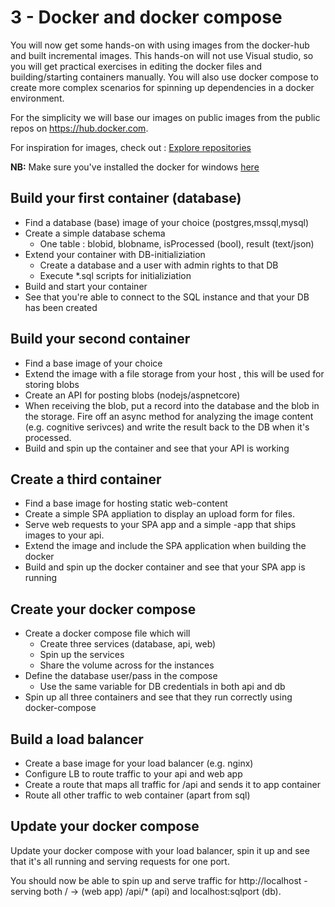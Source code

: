 # 3 - Docker and docker compose

You will now get some hands-on with using images from the docker-hub and built incremental images. This hands-on will not use Visual studio, so you will get practical exercises in editing the docker files and building/starting containers manually. You will also use docker compose to create more complex scenarios for spinning up dependencies in a docker environment.

For the simplicity we will base our images on public images from the public repos on <a href="https://hub.docker.com">https://hub.docker.com</a>.

For inspiration for images, check out : <a href="https://hub.docker.com/explore/">Explore repositories</a>

**NB:** Make sure you've installed the docker for windows <a href="https://docs.docker.com/docker-for-windows/install/#download-docker-for-windows">here</a>

## Build your first container (database)
 - Find a database (base) image of your choice (postgres,mssql,mysql)
 - Create a simple database schema 
     - One table : blobid, blobname, isProcessed (bool), result (text/json)
 - Extend your container with DB-initializiation
     - Create a database and a user with admin rights to that DB
     - Execute *.sql scripts for initializiation    
 - Build and start your container
 - See that you're able to connect to the SQL instance and that your DB has been created

## Build your second container
 - Find a base image of your choice
 - Extend the image with a file storage from your host , this will be used for storing blobs
 - Create an API for posting blobs (nodejs/aspnetcore)
 - When receiving the blob, put a record into the database and the blob in the storage. Fire off an async method for analyzing the image content (e.g. cognitive serivces) and write the result back to the DB when it's processed.
 - Build and spin up the container and see that your API is working

## Create a third container
 - Find a base image for hosting static web-content
 - Create a simple SPA appliation to display an upload form for files.
 - Serve web requests to your SPA app and a simple -app that ships images to your api.
 - Extend the image and include the SPA application when building the docker
 - Build and spin up the docker container and see that your SPA app is running

## Create your docker compose
 - Create a docker compose file which will
     - Create three services (database, api, web)
     - Spin up the services
     - Share the volume across for the instances
 - Define the database user/pass in the compose
     - Use the same variable for DB credentials in both api and db 
 - Spin up all three containers and see that they run correctly using docker-compose

## Build a load balancer
  - Create a base image for your load balancer (e.g. nginx)
  - Configure LB to route traffic to your api and web app
  - Create a route that maps all traffic for /api and sends it to app container
  - Route all other traffic to web container (apart from sql)

## Update your docker compose
Update your docker compose with your load balancer, spin it up and see that it's all running and serving requests for one port.

You should now be able to spin up and serve traffic for http://localhost - serving both / -> (web app) /api/* (api) and localhost:sqlport (db).

